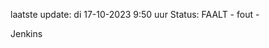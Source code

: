 laatste update: 
di 17-10-2023  9:50   uur 
Status: FAALT - fout - 
<div class="service R">Jenkins</div>